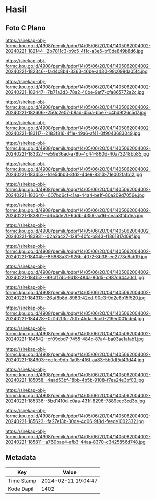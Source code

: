 # Hasil

## Foto C Plano

https://sirekap-obj-formc.kpu.go.id/4908/pemilu/pdpr/14/05/06/20/04/1405062004002-20240221-182144--2b7811c3-b9c5-4f1c-a3e5-bf0de849b8d6.jpg

https://sirekap-obj-formc.kpu.go.id/4908/pemilu/pdpr/14/05/06/20/04/1405062004002-20240221-182346--fad4c8b4-3363-46be-a430-98c098da05f4.jpg

https://sirekap-obj-formc.kpu.go.id/4908/pemilu/pdpr/14/05/06/20/04/1405062004002-20240221-182447--7b71a3d3-78a2-40be-9ef7-cfa865772a2c.jpg

https://sirekap-obj-formc.kpu.go.id/4908/pemilu/pdpr/14/05/06/20/04/1405062004002-20240221-182606--250c2e07-b8ad-45aa-bbe7-c4bd9f26c5d7.jpg

https://sirekap-obj-formc.kpu.go.id/4908/pemilu/pdpr/14/05/06/20/04/1405062004002-20240221-183117--2183f816-4f1e-49a6-af41-0f9043683049.jpg

https://sirekap-obj-formc.kpu.go.id/4908/pemilu/pdpr/14/05/06/20/04/1405062004002-20240221-183327--e59e36ad-a78b-4c44-860d-40a73248bb85.jpg

https://sirekap-obj-formc.kpu.go.id/4908/pemilu/pdpr/14/05/06/20/04/1405062004002-20240221-183453--fde5dbb3-3fd2-4de9-8313-71e002fafb12.jpg

https://sirekap-obj-formc.kpu.go.id/4908/pemilu/pdpr/14/05/06/20/04/1405062004002-20240221-183640--007bd6cf-c1aa-44a4-be1f-80a209d7056e.jpg

https://sirekap-obj-formc.kpu.go.id/4908/pemilu/pdpr/14/05/06/20/04/1405062004002-20240221-183801--d6b4de20-6ddb-4356-aa16-ceaa3ff4b1ea.jpg

https://sirekap-obj-formc.kpu.go.id/4908/pemilu/pdpr/14/05/06/20/04/1405062004002-20240221-183931--02a2a427-128f-40fc-b843-f1861817d09f.jpg

https://sirekap-obj-formc.kpu.go.id/4908/pemilu/pdpr/14/05/06/20/04/1405062004002-20240221-184045--86888a31-926b-4072-8b38-ee2773d8ab19.jpg

https://sirekap-obj-formc.kpu.go.id/4908/pemilu/pdpr/14/05/06/20/04/1405062004002-20240221-184152--99cf174c-9d18-484a-80d5-c987c644a0c1.jpg

https://sirekap-obj-formc.kpu.go.id/4908/pemilu/pdpr/14/05/06/20/04/1405062004002-20240221-184313--26af8b8d-8983-42ed-90c3-9d2e8b15f520.jpg

https://sirekap-obj-formc.kpu.go.id/4908/pemilu/pdpr/14/05/06/20/04/1405062004002-20240221-184428--0d1d2f3c-75fb-45da-9cc0-219ed001cde4.jpg

https://sirekap-obj-formc.kpu.go.id/4908/pemilu/pdpr/14/05/06/20/04/1405062004002-20240221-184542--cf09cbd7-7455-484c-87a4-ba03ae1afab1.jpg

https://sirekap-obj-formc.kpu.go.id/4908/pemilu/pdpr/14/05/06/20/04/1405062004002-20240221-184903--edfcc9db-1a05-4f6f-aa83-5b0df5d43d44.jpg

https://sirekap-obj-formc.kpu.go.id/4908/pemilu/pdpr/14/05/06/20/04/1405062004002-20240221-185058--4aad53bf-18bb-4b5b-9108-f7ea24e3bf03.jpg

https://sirekap-obj-formc.kpu.go.id/4908/pemilu/pdpr/14/05/06/20/04/1405062004002-20240221-185336--5bd1410d-c0aa-431f-8296-7889ecc3cd3b.jpg

https://sirekap-obj-formc.kpu.go.id/4908/pemilu/pdpr/14/05/06/20/04/1405062004002-20240221-185623--fa27e13b-30de-4d06-9f8d-feede1002332.jpg

https://sirekap-obj-formc.kpu.go.id/4908/pemilu/pdpr/14/05/06/20/04/1405062004002-20240221-185811--a760bae4-afb3-44aa-8370-c3425856d748.jpg


## Metadata

| Key        | Value               |
| ---------- | ------------------- |
| Time Stamp | 2024-02-21 19:04:47 |
| Kode Dapil | 1402                |



